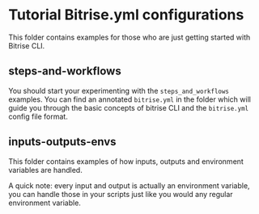 # Tutorial Bitrise.yml configurations

This folder contains examples for those who are just getting
started with Bitrise CLI.


## steps-and-workflows

You should start your experimenting with the `steps_and_workflows` examples.
You can find an annotated `bitrise.yml` in the folder which will guide you
through the basic concepts of bitrise CLI and the `bitrise.yml` config
file format.

## inputs-outputs-envs

This folder contains examples of how inputs, outputs and environment
variables are handled.

A quick note: every input and output is actually an environment
variable, you can handle those in your scripts just like you would any
regular environment variable.
